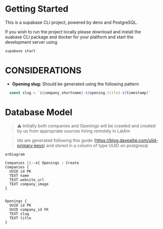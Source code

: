 # Getting Started

This is a supabase CLI project, powered by deno and PostgreSQL. 

If you wish to run the project locally please download and install the suabase CLI package and docker for your platform and start the development server using 

```bash
supabase start
```

# CONSIDERATIONS

- __Opening slug:__ Should be generated using the following pattern
```javascript
  const slug = `${company_shortname}-${opening.title}-${timestamp}`
```

# Database Model

> :warning: Initially both companies and Openings will be crawled and created by us from appropriate sources hiring remotely in LatAm

> Ids are generated following this guide (https://blog.daveallie.com/ulid-primary-keys) and stored in a column of type UUID on postgresql



```mermaid
erDiagram

Companies ||--o{ Openings : Create
Companies {
  UUID id PK
  TEXT name
  TEXT website_url
  TEXT company_image
}


Openings {
  UUID id PK
  UUID company_id FK
  TEXT slug
  TEXT title
}
```